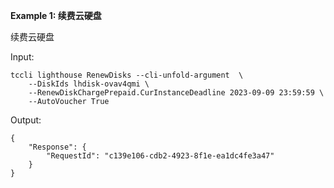 **Example 1: 续费云硬盘**

续费云硬盘

Input: 

```
tccli lighthouse RenewDisks --cli-unfold-argument  \
    --DiskIds lhdisk-ovav4qmi \
    --RenewDiskChargePrepaid.CurInstanceDeadline 2023-09-09 23:59:59 \
    --AutoVoucher True
```

Output: 
```
{
    "Response": {
        "RequestId": "c139e106-cdb2-4923-8f1e-ea1dc4fe3a47"
    }
}
```

